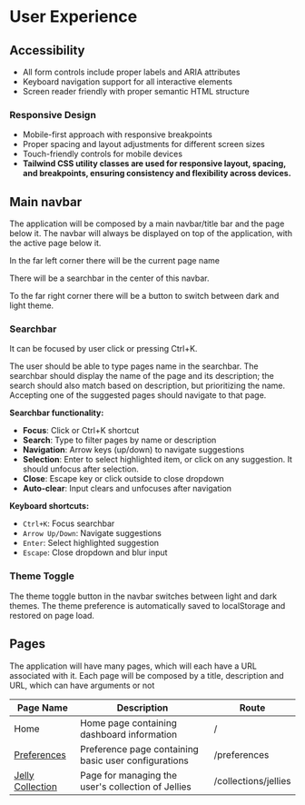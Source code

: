 # User Experience

## Accessibility

- All form controls include proper labels and ARIA attributes
- Keyboard navigation support for all interactive elements
- Screen reader friendly with proper semantic HTML structure

### Responsive Design

- Mobile-first approach with responsive breakpoints
- Proper spacing and layout adjustments for different screen sizes
- Touch-friendly controls for mobile devices
- **Tailwind CSS utility classes are used for responsive layout, spacing, and breakpoints, ensuring consistency and flexibility across devices.**

## Main navbar

The application will be composed by a main navbar/title bar and the page below it. The navbar will always be displayed on top of the application, with the active page below it.

In the far left corner there will be the current page name

There will be a searchbar in the center of this navbar.

To the far right corner there will be a button to switch between dark and light theme.

### Searchbar

It can be focused by user click or pressing Ctrl+K. 

The user should be able to type pages name in the searchbar. The searchbar should display the name of the page and its description; the search should also match based on description, but prioritizing the name. Accepting one of the suggested pages should navigate to that page.

**Searchbar functionality:**
- **Focus**: Click or Ctrl+K shortcut
- **Search**: Type to filter pages by name or description
- **Navigation**: Arrow keys (up/down) to navigate suggestions
- **Selection**: Enter to select highlighted item, or click on any suggestion. It should unfocus after selection.
- **Close**: Escape key or click outside to close dropdown
- **Auto-clear**: Input clears and unfocuses after navigation

**Keyboard shortcuts:**
- `Ctrl+K`: Focus searchbar
- `Arrow Up/Down`: Navigate suggestions
- `Enter`: Select highlighted suggestion
- `Escape`: Close dropdown and blur input

### Theme Toggle

The theme toggle button in the navbar switches between light and dark themes. The theme preference is automatically saved to localStorage and restored on page load.

## Pages

The application will have many pages, which will each have a URL associated with it. Each page will be composed by a title, description and URL, which can have arguments or not

|Page Name|Description|Route|
|---|---|---|
|Home|Home page containing dashboard information|/|
|[Preferences](pages/preferences.md)|Preference page containing basic user configurations|/preferences|
|[Jelly Collection](pages/jelly-collection.md)|Page for managing the user's collection of Jellies|/collections/jellies|
